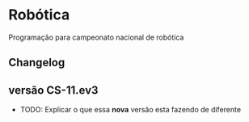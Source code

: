 
# Robótica
Programação para campeonato nacional de robótica

## Changelog 

##  versão CS-11.ev3

* TODO: Explicar o que essa **nova** versão esta fazendo de diferente

